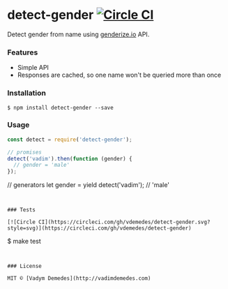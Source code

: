 # detect-gender [![Circle CI](https://circleci.com/gh/vdemedes/detect-gender.svg?style=svg)](https://circleci.com/gh/vdemedes/detect-gender)

Detect gender from name using [genderize.io](https://genderize.io) API.


### Features

- Simple API
- Responses are cached, so one name won't be queried more than once


### Installation

```
$ npm install detect-gender --save
```


### Usage

```js
const detect = require('detect-gender');

// promises
detect('vadim').then(function (gender) {
  // gender = 'male'
});
```

// generators
let gender = yield detect('vadim'); // 'male'
```


### Tests

[![Circle CI](https://circleci.com/gh/vdemedes/detect-gender.svg?style=svg)](https://circleci.com/gh/vdemedes/detect-gender)

```
$ make test
```


### License

MIT © [Vadym Demedes](http://vadimdemedes.com)
